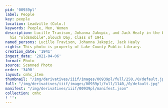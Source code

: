 ```yaml
---
pid: '00939pl'
label: People
key: people
location: Leadville (Colo.)
keywords: People, Men, Women
description: Lucille Travison, Johanna Jakopic, and Jack Healy in the background with
  his "oldsmobile",Slouch Day, Class of 1941
named_persons: Lucille Travison, Johanna Jakopic, Jack Healy
rights: This photo is property of Lake County Public Library.
creation_date: '1941'
ingest_date: '2021-04-06'
format: Photo
source: Scanned Photo
order: '3490'
layout: cmhc_item
thumbnail: "/img/derivatives/iiif/images/00939pl/full/250,/0/default.jpg"
full: "/img/derivatives/iiif/images/00939pl/full/1140,/0/default.jpg"
manifest: "/img/derivatives/iiif/00939pl/manifest.json"
collection: cmhc
! '': 
---
```

